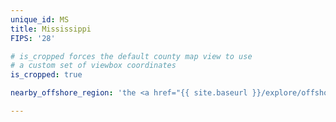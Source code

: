 ```yaml
---
unique_id: MS
title: Mississippi
FIPS: '28'

# is_cropped forces the default county map view to use
# a custom set of viewbox coordinates
is_cropped: true

nearby_offshore_region: 'the <a href="{{ site.baseurl }}/explore/offshore-gulf/">Gulf of Mexico</a>'

---
```

